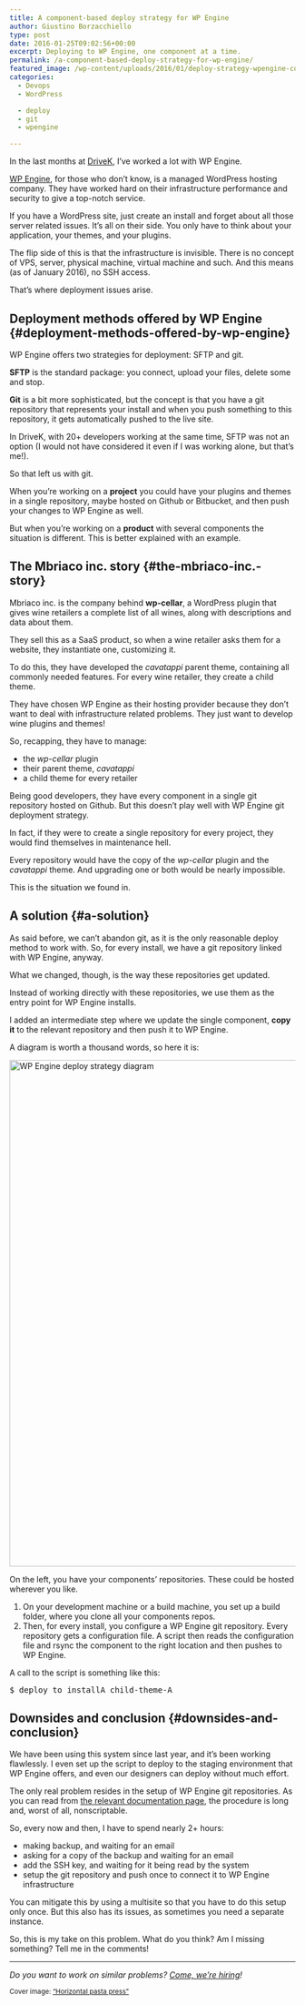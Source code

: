 ```yaml
---
title: A component-based deploy strategy for WP Engine
author: Giustino Borzacchiello
type: post
date: 2016-01-25T09:02:56+00:00
excerpt: Deploying to WP Engine, one component at a time.
permalink: /a-component-based-deploy-strategy-for-wp-engine/
featured_image: /wp-content/uploads/2016/01/deploy-strategy-wpengine-cover.jpg
categories:
  - Devops
  - WordPress

  - deploy
  - git
  - wpengine

---
```

<p id="a-component-based-deploy-strategy-for-wp-engine">
  In the last months at <a href="http://corporate.drivek.it/">DriveK</a>, I&#8217;ve worked a lot with WP Engine.
</p>

[WP Engine][1], for those who don&#8217;t know, is a managed WordPress hosting company. They have worked hard on their infrastructure performance and security to give a top-notch service.

If you have a WordPress site, just create an install and forget about all those server related issues. It&#8217;s all on their side. You only have to think about your application, your themes, and your plugins.

The flip side of this is that the infrastructure is invisible. There is no concept of VPS, server, physical machine, virtual machine and such. And this means (as of January 2016), no SSH access.

That&#8217;s where deployment issues arise.

<!--more-->

## Deployment methods offered by WP Engine {#deployment-methods-offered-by-wp-engine}

WP Engine offers two strategies for deployment: SFTP and git.

**SFTP** is the standard package: you connect, upload your files, delete some and stop.

**Git** is a bit more sophisticated, but the concept is that you have a git repository that represents your install and when you push something to this repository, it gets automatically pushed to the live site.

In DriveK, with 20+ developers working at the same time, SFTP was not an option (I would not have considered it even if I was working alone, but that&#8217;s me!).

So that left us with git.

When you&#8217;re working on a **project** you could have your plugins and themes in a single repository, maybe hosted on Github or Bitbucket, and then push your changes to WP Engine as well.

But when you&#8217;re working on a **product** with several components the situation is different. This is better explained with an example.

## The Mbriaco inc. story {#the-mbriaco-inc.-story}

Mbriaco inc. is the company behind **wp-cellar**, a WordPress plugin that gives wine retailers a complete list of all wines, along with descriptions and data about them.

They sell this as a SaaS product, so when a wine retailer asks them for a website, they instantiate one, customizing it.

To do this, they have developed the _cavatappi_ parent theme, containing all commonly needed features. For every wine retailer, they create a child theme.

They have chosen WP Engine as their hosting provider because they don&#8217;t want to deal with infrastructure related problems. They just want to develop wine plugins and themes!

So, recapping, they have to manage:

  * the _wp-cellar_ plugin
  * their parent theme, _cavatappi_
  * a child theme for every retailer

Being good developers, they have every component in a single git repository hosted on Github. But this doesn&#8217;t play well with WP Engine git deployment strategy.

In fact, if they were to create a single repository for every project, they would find themselves in maintenance hell.

Every repository would have the copy of the _wp-cellar_ plugin and the _cavatappi_ theme. And upgrading one or both would be nearly impossible.

This is the situation we found in.

## A solution {#a-solution}

As said before, we can&#8217;t abandon git, as it is the only reasonable deploy method to work with. So, for every install, we have a git repository linked with WP Engine, anyway.

What we changed, though, is the way these repositories get updated.

Instead of working directly with these repositories, we use them as the entry point for WP Engine installs.

I added an intermediate step where we update the single component, **copy it** to the relevant repository and then push it to WP Engine.

A diagram is worth a thousand words, so here it is:

<div class="figure">
  <p>
    <a href="https://i2.wp.com/v1.giustino.blog/wp-content/uploads/2016/01/deploy-strategy-wpengine.png"><img class="alignleft wp-image-1302 size-full" src="https://i2.wp.com/v1.giustino.blog/wp-content/uploads/2016/01/deploy-strategy-wpengine.png?resize=1100%2C890" alt="WP Engine deploy strategy diagram" width="1100" height="890" srcset="https://i2.wp.com/v1.giustino.blog/wp-content/uploads/2016/01/deploy-strategy-wpengine.png?w=3017&ssl=1 3017w, https://i2.wp.com/v1.giustino.blog/wp-content/uploads/2016/01/deploy-strategy-wpengine.png?resize=300%2C243&ssl=1 300w, https://i2.wp.com/v1.giustino.blog/wp-content/uploads/2016/01/deploy-strategy-wpengine.png?resize=1024%2C828&ssl=1 1024w, https://i2.wp.com/v1.giustino.blog/wp-content/uploads/2016/01/deploy-strategy-wpengine.png?resize=1200%2C971&ssl=1 1200w, https://i2.wp.com/v1.giustino.blog/wp-content/uploads/2016/01/deploy-strategy-wpengine.png?w=2200&ssl=1 2200w" sizes="(max-width: 1100px) 100vw, 1100px" data-recalc-dims="1" /></a>
  </p>
  
  <p class="caption">
    On the left, you have your components&#8217; repositories. These could be hosted wherever you like.
  </p>
</div>

<ol style="list-style-type: decimal;">
  <li>
    On your development machine or a build machine, you set up a build folder, where you clone all your components repos.
  </li>
  <li>
    Then, for every install, you configure a WP Engine git repository. Every repository gets a configuration file. A script then reads the configuration file and rsync the component to the right location and then pushes to WP Engine.
  </li>
</ol>

A call to the script is something like this:

<pre>$ deploy_to installA child-theme-A</pre>

## Downsides and conclusion {#downsides-and-conclusion}

We have been using this system since last year, and it&#8217;s been working flawlessly. I even set up the script to deploy to the staging environment that WP Engine offers, and even our designers can deploy without much effort.

The only real problem resides in the setup of WP Engine git repositories. As you can read from [the relevant documentation page][2], the procedure is long and, worst of all, nonscriptable.

So, every now and then, I have to spend nearly 2+ hours:

  * making backup, and waiting for an email
  * asking for a copy of the backup and waiting for an email
  * add the SSH key, and waiting for it being read by the system
  * setup the git repository and push once to connect it to WP Engine infrastructure

You can mitigate this by using a multisite so that you have to do this setup only once. But this also has its issues, as sometimes you need a separate instance.

So, this is my take on this problem. What do you think? Am I missing something? Tell me in the comments!

* * *

_Do you want to work on similar problems? <a href="http://corporate.drivek.it/jobs/" target="_blank">Come, we&#8217;re hiring</a>!_

<small>Cover image: <a href="http://www.oldbookillustrations.com/illustrations/horizontal-pasta-press/" target="_blank">&#8220;Horizontal pasta press&#8221;</a></small>

 [1]: https://wpengine.com/
 [2]: https://wpengine.com/git/